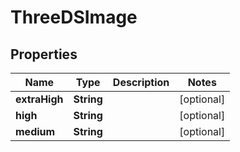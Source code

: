 # ThreeDSImage

## Properties
Name | Type | Description | Notes
------------ | ------------- | ------------- | -------------
**extraHigh** | **String** |  |  [optional]
**high** | **String** |  |  [optional]
**medium** | **String** |  |  [optional]
